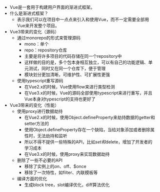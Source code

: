 - Vue是一套用于构建用户界面的渐进式框架。
- 什么是渐进式框架？
  - 表示我们可以在项目中一点点来引入和使用Vue，而不一定需要全部用Vue来开发整个项目。
- Vue3带来的变化（源码）
  - 通过monorepo的形式来管理源码
    - mono：单个
    - repo：repository仓库
    - 主要是将许多项目的代码存储在同一个repository中
    - 这样做的目的是，多个包本身相互独立，可以有自己的功能逻辑、单元测试，同时又在同一个仓库下，便于管理
    - 模块划分更加清晰，可维护性、可扩展性更强
  - 使用typescript重写源码
    - 在Vue2.x的时候，Vue使用flow来进行类型检测
    - 在Vue3.x的时候，Vue的源码全部使用typescript来进行重写，并且Vue本身对typescript的支持也更好了
- Vue3带来的变化（性能）
  - 使用proxy进行数据劫持
    - 在Vue2.x的时候，使用Object.defineProperty来劫持数据的getter和setter方法的
    - 使用Object.defineProperty存在一个缺陷，当给对象添加或者删除属性时，无法劫持和监听
    - 所以不得不提供一些特殊的API，比如$set和$delete，增加了开发者的学习成本
    - 在Vue3.x的时候，使用proxy来实现数据劫持
  - 删除了一些不必要的API
    - 移除了实例上的$on、$off、$once
    - 移除了一次特性，如filter、内联模板等
  - 编译方面的优化
    - 生成block tree，slot编译优化，diff算法优化